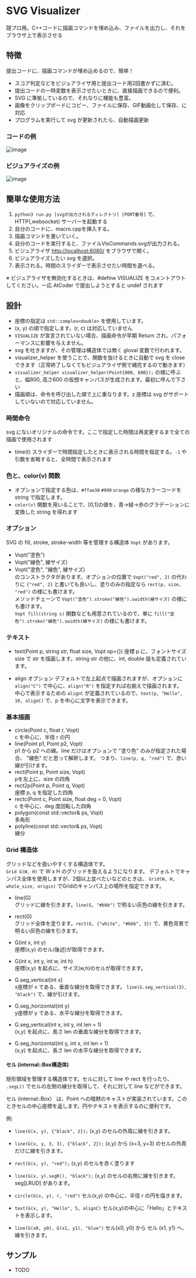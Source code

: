 # SVG Visualizer
競プロ用。C++コードに描画コマンドを埋め込み、ファイルを出力し、それをブラウザ上で表示させる


## 特徴
提出コードに、描画コマンドが埋め込めるので、簡単！
* スコア判定などをビジュアライザ用と提出コード用2回書かずに済む。
* 提出コードの一時変数を表示させたいときに、直接描画できるので便利。
* SVG に準拠しているので、それなりに機能も豊富。
* 画像をクリップボードにコピー、ファイルに保存、GIF動画化して保存、に対応
* プログラムを実行して svg が更新されたら、自動描画更新

### コードの例
![image](https://github.com/TumoiYorozu/svg_visualizer/assets/12813429/bab0f1e0-997b-4949-ade6-b1dfde7084f5)
### ビジュアライズの例
![image](https://github.com/TumoiYorozu/svg_visualizer/assets/12813429/d5135771-c598-45c9-bad2-1fce608806e0)

## 簡単な使用方法
1. `python3 run.py [svgが出力されるディレクトリ] [PORT番号]` で、HTTP(,websocket) サーバーを起動する
2. 自分のコードに、macro.cppを挿入する。
3. 描画コマンドを書いていく。
4. 自分のコードを実行すると、ファイルVisCommands.svgが出力される。
4. ビジュアライザ [http://localhost:8080/](http://localhost:8080/) をブラウザで開く。
5. ビジュアライズしたい svg を選択。
6. 表示される。時間のスライダーで表示させたい時間を選べる。

※ ビジュアライザを無効化するときは、#define VISUALIZE をコメントアウトしてください。一応 AtCoder で提出しようとすると undef されます

## 設計
- 座標の指定は `std::complex<double>` を使用しています。
- (x, y) の順で指定します。(r, c) は対応していません
- `VISUALIZE` が宣言されていない場合、描画命令が早期 Return され、パフォーマンスに影響を与えません。
- svg を吐きますが、その管理は構造体では無く gloval 変数で行われます。
- visualizer_helper を使うことで、関数を抜けるときに自動で svg を close できます（正常終了しなくてもビジュアライザ側で補完するので動きます）
- `visualizer_helper visualizer_helper(Point{800, 600});` の様に呼ぶと、幅800, 高さ600 の仮想キャンパスが生成されます。最初に呼んで下さい
- 描画順は、命令を呼び出した順で上に重なります。z 座標は svg がサポートしていないので対応していません。

### 時間命令
svg にないオリジナルの命令です。ここで指定した時間は再変更するまで全ての描画で使用されます
* time(t) スライダーで時間指定したときに表示される時間を指定する。`-1` や引数を省略すると、全時間で表示されます

### 色と、color(v) 関数
- オプションで指定する色は、`#ffae30` `#999` `orange` の様なカラーコードを string で指定します。
- `color(v)` 関数を用いることで、[0,1]の値を、青→緑→赤のグラデーションに変換した string を得れます

### オプション
SVG の fill, stroke, stroke-width 等を管理する構造体 `Vopt` があります。
- Vopt("塗色")
- Vopt("線色", 線サイズ)
- Vopt("塗色", "線色", 線サイズ)  
のコンストラクタがあります。オプションの位置で `Vopt("red", 2)` の代わりに `{"red", 2}` と書いても良いし、塗りのみの指定なら `rect(p, size, "red")` の様にも書けます。  
メソッドチェーンで `Vopt("塗色").stroke("線色").swidth(線サイズ)` の様にも書けます。  
`Vopt fill(string s)` 関数なども用意されているので、単に `fill("塗色").stroke("線色").swidth(線サイズ)` の様にも書けます。  

### テキスト
* text(Point p, string str, float size, Vopt op={})
座標 p に、フォントサイズ size で str を描画します。string str の他に、int, double 版も定義されています。

- align オプション
デフォルトで左上起点で描画されますが、オプションに `align("C")` で中心に、`align("R")` を指定すれば右揃えで描画されます。  
中心で表示するための `alignC` が定義されているので、`text(p, "Hello", 10, alignC)` で、p を中心に文字を表示できます。


### 基本描画
* circle(Point c, float r, Vopt)  
  c を中心に、半径 r の円
* line(Point p1, Point p2, Vopt)  
  p1 から p2 への線。line だけはオプションで "塗り色" のみが指定された場合、 "線色" だと思って解釈します。
  つまり、`line(p, q, "red")` で、赤い線が引けます。
* rect(Point p, Point size, Vopt)  
  pを左上に、size の四角
* rect2p(Point p, Point q, Vopt)  
  座標 p, q を指定した四角
* rectc(Point c, Point size, float deg = 0, Vopt)  
  c を中心に、deg 度回転した四角
* polygon(const std::vector<Point>& ps, Vopt)  
  多角形
* polyline(const std::vector<Point>& ps, Vopt)  
  線分

### Grid 構造体
グリッドなどを扱いやすくする構造体です。  
`Grid G(W, H)` で W x H のグリッドを扱えるようになります。
デフォルトでキャンパス全体を使用しますが、2個以上並べたいなどのときは、 `Grid(W, H, whole_size, origin)` でGridのキャンパス上の場所を指定できます。

- line(G)  
  グリッドに線を引きます。`line(G, "#bbb")` で明るい灰色の線を引きます。
  
- rect(G)  
  グリッド全体を塗ります。`rect(G, {"white", "#bbb", 3})` で、黄色背景で明るい灰色の線を引きます。
  
- G(int x, int y)  
  座標(x,y) のセル(後述)が取得できます。
  
- G(int x, int y, int w, int h)  
  座標(x,y) を起点に、サイズ(w,h)のセルが取得できます。

- G.seg_vertical(int x)  
  x座標が x である、垂直な線分を取得できます。 `line(G.seg_vertical(3), "black")` で、線が引けます。
  
- G.seg_horizontal(int y)  
  y座標が y である、水平な線分を取得できます。

- G.seg_vertical(int x, int y, int len = 1)  
  (x,y) を起点に、長さ len の垂直な線分を取得できます。

- G.seg_horizontal(int y, int x, int len = 1)  
  (x,y) を起点に、長さ len の水平な線分を取得できます。

#### セル (internal::Box構造体)
矩形領域を管理する構造体です。セルに対して line や rect を行ったり、  `.segL()` でセルの左側の線分を取得して、それに対して line などができます。

セル (internal::Box） は、Point への暗黙のキャストが実装されています。このときセルの中心座標を返します。円やテキストを表示するのに便利です。

例:
- `line(G(x, y), {"black", 2});` (x,y) のセルの外周に線を引きます。
- `line(G(x, y, 3, 3), {"black", 2});` (x,y) から (x+3, y+3) のセルの外周だけに線を引きます。
- `rect(G(x, y), "red");` (x,y) のセルを赤く塗ります
- `line(G(x, y).segR(), "black");` (x,y) のセルの右側に線を引きます。seg[LRUD] があります。

- `circle(G(x, y), r, "red")` セル(x,y) の中心に、半径 r の円を描きます。
- `text(G(x, y), "Hello", 5, alignC)` セル(x,y)の中心に「Hello」とテキストを表示します。
- `line(G(x0, y0), G(x1, y1), "blue")` セル(x0, y0) から セル (x1, y1) へ、線を引きます。

## サンプル
* TODO



